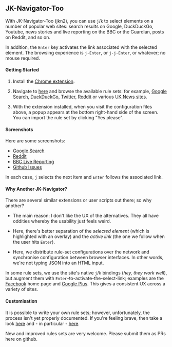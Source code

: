 ## JK-Navigator-Too

With JK-Navigator-Too (jkn2), you can use `j`/`k` to select elements on a number of popular web sites:
search results on Google, DuckDuckGo, Youtube, news stories and live reporting on the BBC or the Guardian,
posts on Reddit, and so on.

In addition, the `Enter` key activates the link associated with the selected
element.  The browsing experience is `j-Enter`, or `j-j-Enter`, or
whatever; no mouse required.

#### Getting Started

1. Install the [Chrome extension](https://chrome.google.com/webstore/detail/jk-navigator-tooaakbjkmojammjfadiljkfkmfbbfc).

1. Navigate to [here](http://jkn2.smblott.org/) and browse the available rule
   sets:  for example, [Google Search](http://jkn2.smblott.org/search/jkn2-google.txt),
   [DuckDuckGo](http://jkn2.smblott.org/search/jkn2-duckduckgo.txt),
   [Twitter](http://jkn2.smblott.org/search/jkn2-duckduckgo.txt),
   [Reddit](http://jkn2.smblott.org/social/jkn2-reddit.txt)
   or various [UK News sites](http://jkn2.smblott.org/news/jkn2-news-UK.txt).

1. With the extension installed, when you visit the configuration files above,
   a popup appears at the bottom right-hand side of the screen.  You can import
   the rule set by clicking "Yes please".

#### Screenshots

Here are some screenshots:

- [Google Search](https://cloud.githubusercontent.com/assets/2641335/8390527/c02f0716-1c90-11e5-83ee-3003241c09f8.png)
- [Reddit](https://cloud.githubusercontent.com/assets/2641335/8390547/43e6b9c8-1c91-11e5-80a4-3613488fa514.png)
- [BBC Live Reporting](https://cloud.githubusercontent.com/assets/2641335/8390555/8db98936-1c91-11e5-9a08-4e2e2ef524f6.png)
- [Github Issues](https://cloud.githubusercontent.com/assets/2641335/8390564/263da264-1c92-11e5-8925-89e084eabff7.png)

In each case, `j` selects the next item and `Enter` follows the associated link.

#### Why Another JK-Navigator?

There are several similar extensions or user scripts out there; so why another?

- The main reason: I don't like the UX of the alternatives.  They all have
  oddities whereby the usability just feels weird.

- Here, there's better separation of the *selected element* (which is
  highlighted with an overlay) and the *active link* (the one we follow when
  the user hits `Enter`).

- Here, we distribute rule-set configurations over the network and synchronise
  configuration between browser interfaces.  In other words, we're not typing
  JSON into an HTML input.

In some rule sets, we use the site's native `j`/`k` bindings (*hey, they work well*), but augment them
with `Enter`-to-activate-the-select-link; examples are the
[Facebook](http://jkn2.smblott.org/social/jkn2-facebook.txt) home page and [Google
Plus](http://jkn2.smblott.org/social/jkn2-google-plus.txt).  This gives a
consistent UX across a variety of sites.

#### Customisation

It is possible to write your own rule sets; however, unfortunately, the process
isn't yet properly documented.  If you're feeling brave, then take a look
[here](https://github.com/smblott-github/jk-navigator-too/tree/master/config)
and - in particular -
[here](https://github.com/smblott-github/jk-navigator-too/blob/master/config/Makefile).

New and improved rules sets are very welcome.  Please submit them as PRs here on github.

